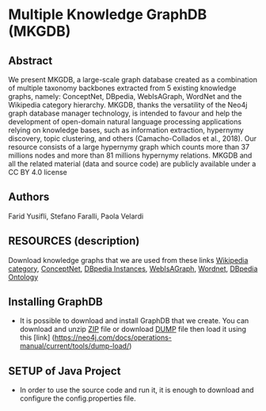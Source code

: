 # Multiple Knowledge GraphDB (MKGDB)

## Abstract
We present MKGDB, a large-scale graph database created as a combination of multiple taxonomy backbones extracted from 5 existing knowledge graphs, namely:  ConceptNet, DBpedia, WebIsAGraph, WordNet and the Wikipedia category hierarchy.  MKGDB, thanks the versatility of the Neo4j graph database manager technology, is intended to favour and help the development of open-domain natural language processing applications relying on knowledge bases, such as information extraction, hypernymy discovery, topic clustering, and others (Camacho-Collados et al., 2018). Our resource consists of a large hypernymy graph which counts more than 37 millions nodes and more than 81 millions hypernymy relations. MKGDB and all the related material (data and source code) are publicly available under a CC BY 4.0 license 

## Authors 
Farid Yusifli, Stefano Faralli, Paola Velardi

## RESOURCES (description)
Download knowledge graphs that we are used from these links
[Wikipedia category](http://downloads.dbpedia.org/3.9/en/skos_categories_en.nt.bz2), [ConceptNet](https://s3.amazonaws.com/conceptnet/downloads/2019/edges/conceptnet-assertions-5.7.0.csv.gz), [DBpedia Instances](http://downloads.dbpedia.org/3.9/en/instance_types_en.nt.bz2), [WebIsAGraph](https://drive.google.com/open?id=1iNe8BcUu5Ineu3IpmjQMn2e_f3MImOLI), [Wordnet](https://wordnet.princeton.edu/download/current-version), [DBpedia Ontology](https://drive.google.com/open?id=1XwVkT40DvutyvXgyhOmUUMaW1rUJVFVc) 
  
## Installing GraphDB 
   - It is possible to download and install GraphDB that we create. You can download and unzip [ZIP](https://drive.google.com/open?id=1aREGClCuh8HRlaYya_-6Yuu2Itap4YbS) file or download [DUMP](https://drive.google.com/open?id=1Ytvzb0S1SXy3HxlitdXAnuafHqkrbJXs) file then load it using this [link] (https://neo4j.com/docs/operations-manual/current/tools/dump-load/) 
   
## SETUP of Java Project
  - In order to use the source code and run it, it is enough to download and configure the config.properties file.
